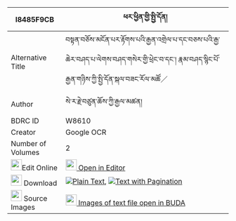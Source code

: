 |I8485F9CB|ཕར་ཕྱིན་གྱི་སྤྱི་དོན། 
| --- | --- 
|Alternative Title |བསྟན་བཅོས་མངོན་པར་རྟོགས་པའི་རྒྱན་འགྲེལ་པ་དང་བཅས་པའི་རྒྱ་ཆེར་བཤད་པ་ལེགས་བཤད་གསེར་གྱི་ཕྲེང་བ་དང་། རྣམ་བཤད་སྙིང་པོ་རྒྱན་གཉིས་ཀྱི་སྤྱི་དོན་སྐལ་བཟང་རོལ་མཚོ／
|Author| སེ་ར་རྗེ་བཙུན་ཆོས་ཀྱི་རྒྱལ་མཚན།
|BDRC ID | W8610
|Creator | Google OCR
|Number of Volumes| 2
|<img width="25" src="https://img.icons8.com/color/25/000000/edit-property.png">Edit Online| [<img width="25" src="https://avatars.githubusercontent.com/u/45091458?s=200&v=4"> Open in Editor](http://editor.openpecha.org/I8485F9CB)
|<img width="25" src="https://img.icons8.com/fluent/48/000000/download-2.png"/>  Download | [![](https://img.icons8.com/color/20/000000/txt.png)Plain Text](https://github.com/Openpecha/I8485F9CB/releases/download/v1/parchin_gyi_chidon_plain_I8485F9CB.zip), [![](https://img.icons8.com/color/20/000000/txt.png)Text with Pagination](https://github.com/Openpecha/I8485F9CB/releases/download/v1/parchin_gyi_chidon_pages_I8485F9CB.zip)
|<img width="25" src="https://img.icons8.com/plasticine/100/000000/pictures-folder.png"/>  Source Images | [<img width="25" src="https://library.bdrc.io/icons/BUDA-small.svg"> Images of text file open in BUDA](https://library.bdrc.io/show/bdr:W8610)
